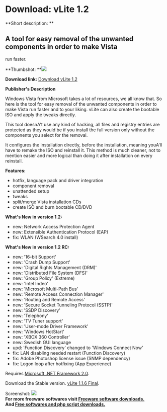 # Download: vLite 1.2

**Short description: **

## A tool for easy removal of the unwanted components in order to make Vista
run faster.

  
**Thumbshot: **![](http://www.freewarefiles.com/screenshot/vlite06_md.gif)   
  
**Download link:** [Download vLite 1.2](http://freesoftwares.boysofts.com/VLite_program_25134.html)  
  

**Publisher's Description**  
  

Windows Vista from Microsoft takes a lot of resources, we all know that. So
here is the tool for easy removal of the unwanted components in order to make
Vista run faster and to your liking. vLite can also create the bootable ISO
and apply the tweaks directly.

This tool doesnA't use any kind of hacking, all files and registry entries are
protected as they would be if you install the full version only without the
components you select for the removal.

It configures the installation directly, before the installation, meaning
youA'll have to remake the ISO and reinstall it. This method is much cleaner,
not to mention easier and more logical than doing it after installation on
every reinstall.

**Features:**

  * hotfix, language pack and driver integration 
  * component removal 
  * unattended setup 
  * tweaks 
  * split/merge Vista installation CDs 
  * create ISO and burn bootable CD/DVD 

**What's New in version 1.2:**

  * new: Network Access Protection Agent 
  * new: Extensible Authentication Protocol (EAP) 
  * fix: WLAN (WSearch 4.0 install) 

**What's New in version 1.2 RC:**

  * new: '16-bit Support' 
  * new: 'Crash Dump Support' 
  * new: 'Digital Rights Management (DRM)' 
  * new: 'Distributed File System (DFS)' 
  * new: 'Group Policy' (Extreme) 
  * new: 'Intel Indeo' 
  * new: 'Microsoft Multi-Path Bus' 
  * new: 'Remote Access Connection Manager' 
  * new: 'Routing and Remote Access' 
  * new: 'Secure Socket Tunneling Protocol (SSTP)' 
  * new: 'SSDP Discovery' 
  * new: 'Telephony' 
  * new: 'TV Tuner support' 
  * new: 'User-mode Driver Framework' 
  * new: 'Windows HotStart' 
  * new: 'XBOX 360 Controller' 
  * new: Swedish GUI language 
  * upd: 'Function Discovery' changed to 'Windows Connect Now' 
  * fix: LAN disabling needed restart (Function Discovery) 
  * fix: Adobe Photoshop license issue (SNMP dependency) 
  * fix: Logon loop after hotfixing (App Experience) 

Requires [Microsoft .NET Framework
2.0](http://www.freewarefiles.com/program_10_108_16026.html).

Download the Stable version. [vLite 1.1.6
Final](http://www.newfreefiles.com/files/vLite-1.1.6.installer.exe).

  
  
Screenshot: ![](http://www.freewarefiles.com/screenshot/vlite06.gif)  
**For more freeware softwares visit [Freeware software downloads.](http://freesoftwares.boysofts.com/)**   
**And [Free softwares and php script downloads.](http://www.boysofts.com/)**

